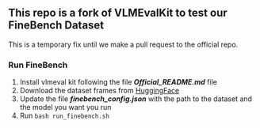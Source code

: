 ## This repo is a fork of VLMEvalKit to test our FineBench Dataset

This is a temporary fix until we make a pull request to the official repo.

### Run FineBench

1. Install vlmeval kit following the file ***Official_README.md*** file
2. Download the dataset frames from [HuggingFace](https://huggingface.co/datasets/FINEBENCH/FineBench)
3. Update the file ***finebench_config.json*** with the path to the dataset and the model you want you run
4. Run `bash run_finebench.sh`
